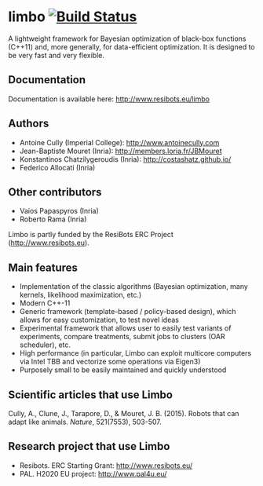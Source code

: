 limbo [![Build Status](https://travis-ci.org/resibots/limbo.svg?branch=master)](https://travis-ci.org/resibots/limbo)
=====

A lightweight framework for Bayesian optimization of black-box functions (C++11) and, more generally, for data-efficient optimization. It is designed to be very fast and very flexible.

Documentation
-------------
Documentation is available here: http://www.resibots.eu/limbo

Authors
------
- Antoine Cully (Imperial College): http://www.antoinecully.com
- Jean-Baptiste Mouret (Inria): http://members.loria.fr/JBMouret
- Konstantinos Chatzilygeroudis (Inria): http://costashatz.github.io/
- Federico Allocati (Inria)

Other contributors
-------------------
- Vaios Papaspyros (Inria)
- Roberto Rama (Inria)

Limbo is partly funded by the ResiBots ERC Project (http://www.resibots.eu).

Main features
-------------
- Implementation of the classic algorithms (Bayesian optimization, many kernels, likelihood maximization, etc.)
- Modern C++-11
- Generic framework (template-based / policy-based design), which allows for easy customization, to test novel ideas
- Experimental framework that allows user to easily test variants of experiments, compare treatments, submit jobs to clusters (OAR scheduler), etc.
- High performance (in particular, Limbo can exploit multicore computers via Intel TBB and vectorize some operations via Eigen3)
- Purposely small to be easily maintained and quickly understood

Scientific articles that use Limbo
--------------------------------
Cully, A., Clune, J., Tarapore, D., & Mouret, J. B. (2015). Robots that can adapt like animals. *Nature*, 521(7553), 503-507.


Research project that use Limbo
--------------------------------
- Resibots. ERC Starting Grant: http://www.resibots.eu/
- PAL. H2020 EU project: http://www.pal4u.eu/
